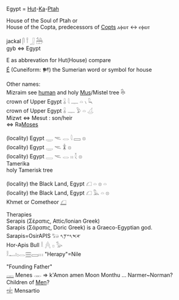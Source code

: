 Egypt = [Hut](Hut)-[Ka](Ka)-[Ptah](Ptah)  

House of the Soul of Ptah or  
House of the Copta, predecessors of [Copts](https://en.wikipedia.org/wiki/Copt) ⲁⲫⲱⲧ ↔ ⲉⲫⲱⲧ  

   jackal   𓋴  𓍋  𓃀  𓃤  
gyb ⇔ Egypt  


E as abbrevation for Hut(House) compare  
[É](https://en.wikipedia.org/wiki/%C3%89_(temple)) (Cuneiform: 𒂍) the Sumerian word or symbol for house  

Other names:  
Mizraim see [human](Human) and holy [Mus](Mus)/Mistel tree 𓇗  
  crown of Upper Egypt   𓏇  𓇋  𓊃  𓏏  𓏯  𓆗  
  crown of Upper Egypt   𓏇  𓊃  𓅱  𓏏  𓋒  
  Mizwt ⇔ Mesut : son/heir  
 ⇔ Ra[Moses](Moses)  

   (locality) Egypt   𓇾  𓌻  𓂋  𓇋  𓈙  𓊖  
   (locality) Egypt   𓇾  𓌻  𓇇  𓊖  
   (locality) Egypt   𓇿  𓌻  𓂋  𓏮  𓇜  𓊖  
Tamerika  
holy Tamerisk tree  

   (locality) the Black Land, Egypt   𓆎  𓏏  𓊖  𓏏  
   (locality) the Black Land, Egypt   𓆎  𓅓  𓏏  𓊖  
Khmet or Cometheor [𓆎](𓆎)  

  Therapies  
  Serapis (Σέραπις, Attic/Ionian Greek)  
  Sarapis (Σάραπις, Doric Greek) is a Graeco-Egyptian god.  
  Sarapis=OsirAPIS 𓃒 𐤀𐤎𐤓𐤔𐤌𐤓  
  Hor-Apis Bull   𓎛  𓐑  𓊪  𓅭  
  𓎛𓂝𓊪𓂋𓈗𓈙𓏥  "Herapy"=Nile  



"Founding Father"  
[𓋉](𓋉) Menes 𓋊 => k'Amon amen Moon Monthu ... Narmer~Norman?  
Children of [Men](Human)?  
𓈾 Mensartio  
